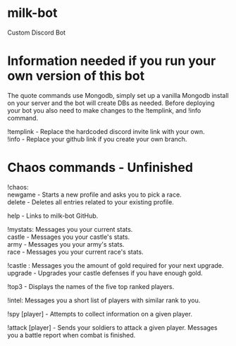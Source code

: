 # milk-bot
Custom Discord Bot

# Information needed if you run your own version of this bot #
The quote commands use Mongodb, simply set up a vanilla Mongodb install on your server and the bot will create DBs as needed.
Before deploying your bot you also need to make changes to the !templink, and !info command.

!templink - Replace the hardcoded discord invite link with your own.  
!info - Replace your github link if you create your own branch.    

# Chaos commands - Unfinished
!chaos:   
newgame - Starts a new profile and asks you to pick a race.  
delete - Deletes all entries related to your existing profile.  
  
help - Links to milk-bot GitHub.
        
!mystats: Messages you your current stats.  
          castle - Messages you your castle's stats.  
          army - Messages you your army's stats.  
          race - Messages you your current race's stats.    
  
!castle : Messages you the amount of gold required for your next upgrade.  
          upgrade - Upgrades your castle defenses if you have enough gold.  

!top3 - Displays the names of the five top ranked players.

!intel: Messages you a short list of players with similar rank to you.  

!spy [player] - Attempts to collect information on a given player.

!attack [player] - Sends your soldiers to attack a given player. Messages you a battle report when combat is finished.
